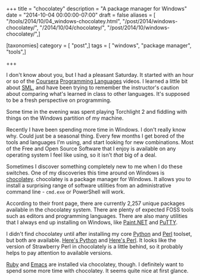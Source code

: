 +++
title = "chocolatey"
description = "A package manager for Windows"
date = "2014-10-04 00:00:00-07:00"
draft = false
aliases = [ "/tools/2014/10/04_windows-chocolatey.html", "/post/2014/windows-chocolatey/", "/2014/10/04/chocolatey/", "/post/2014/10/windows-chocolatey/",]

[taxonomies]
category = [ "post",]
tags = [ "windows", "package manager", "tools",]

+++

[Programming Languages]: https://www.coursera.org/course/proglang/
[Coursera]: https://www.coursera.org/
[SML]: http://www.smlnj.org/

I don't know about you, but I had a pleasant Saturday. It started with
an hour or so of the [Coursera][] [Programming Languages][] videos. I
learned a little bit about [SML][], and have been trying to remember
the instructor's caution about comparing what's learned in class to
other languages. It's supposed to be a fresh perspective on
programming.
<!--more-->

Some time in the evening was spent playing Torchlight 2 and fiddling
with things on the Windows partition of my machine.

Recently I have been spending more time in Windows. I don't really
know why. Could just be a seasonal thing. Every few months I get bored
of the tools and languages I'm using, and start looking for new
combinations. Most of the Free and Open
Source Software that I enjoy is available on any operating system I
feel like using, so it isn't *that* big of a deal.

[chocolatey]: https://chocolatey.org/

Sometimes I discover something completely new to me when I do these
switches. One of my discoveries this time around on Windows is
[chocolatey][]. chocolatey is a package manager for Windows. It allows
you to install a surprising range of software utilities from an
administrative command line - `cmd.exe` or PowerShell will work.

[Paint.NET]: https://chocolatey.org/packages/paint.net/
[PuTTY]: https://chocolatey.org/packages/putty/

According to their front page, there are currently 2,257 unique
packages available in the chocolatey system. There are plenty of
expected FOSS tools such as editors and programming languages. There
are also many utilities that I always end up installing on Windows,
like [Paint.NET][] and [PuTTY][].

[Python]: https://www.python.org/
[Perl]: http://strawberryperl.com/
[Here's Python]: https://chocolatey.org/packages/python/
[Here's Perl]: https://chocolatey.org/packages/StrawberryPerl/

I didn't find chocolatey until after installing my core [Python][] and
[Perl][] toolset, but both are available. [Here's Python][] and
[Here's Perl][]. It looks like the version of Strawberry Perl in
chocolately is a little behind, so it probably helps to pay attention
to available versions.

[Ruby]: https://chocolatey.org/packages/ruby/
[Emacs]: https://chocolatey.org/packages/Emacs/

[Ruby][] and [Emacs][] are installed via chocolatey, though. I
definitely want to spend some more time with chocolatey. It seems
quite nice at first glance.